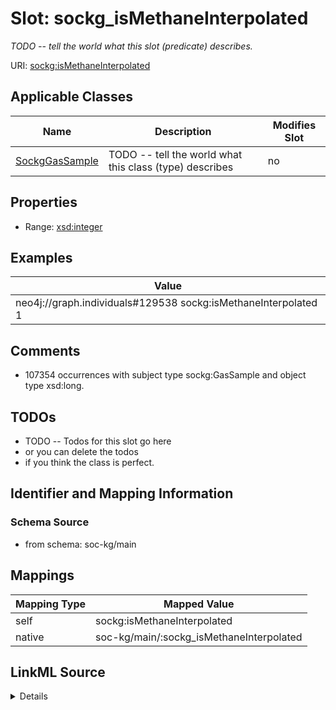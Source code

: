 

# Slot: sockg_isMethaneInterpolated


_TODO -- tell the world what this slot (predicate) describes._





URI: [sockg:isMethaneInterpolated](http://www.semanticweb.org/sockg/ontologies/2024/0/soil-carbon-ontology/isMethaneInterpolated)



<!-- no inheritance hierarchy -->





## Applicable Classes

| Name | Description | Modifies Slot |
| --- | --- | --- |
| [SockgGasSample](../classes/SockgGasSample.md) | TODO -- tell the world what this class (type) describes |  no  |







## Properties

* Range: [xsd:integer](http://www.w3.org/2001/XMLSchema#integer)






## Examples

| Value |
| --- |
| neo4j://graph.individuals#129538 sockg:isMethaneInterpolated 1 |

## Comments

* 107354 occurrences with subject type sockg:GasSample and object type xsd:long.

## TODOs

* TODO -- Todos for this slot go here
* or you can delete the todos
* if you think the class is perfect.

## Identifier and Mapping Information







### Schema Source


* from schema: soc-kg/main




## Mappings

| Mapping Type | Mapped Value |
| ---  | ---  |
| self | sockg:isMethaneInterpolated |
| native | soc-kg/main/:sockg_isMethaneInterpolated |




## LinkML Source

<details>
```yaml
name: sockg_isMethaneInterpolated
description: TODO -- tell the world what this slot (predicate) describes.
todos:
- TODO -- Todos for this slot go here
- or you can delete the todos
- if you think the class is perfect.
comments:
- 107354 occurrences with subject type sockg:GasSample and object type xsd:long.
examples:
- value: neo4j://graph.individuals#129538 sockg:isMethaneInterpolated 1
from_schema: soc-kg/main
rank: 1000
slot_uri: sockg:isMethaneInterpolated
alias: sockg_isMethaneInterpolated
domain_of:
- sockg_GasSample
range: integer

```
</details>